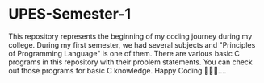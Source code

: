 # UPES-Semester-1
This repository represents the beginning of my coding journey during my college.
During my first semester, we had several subjects and "Principles of Programming Language" is one of them. 
There are various basic C programs in this repository with their problem statements.
You can check out those programs for basic C knowledge.
Happy Coding 🧑🏻‍💻....
